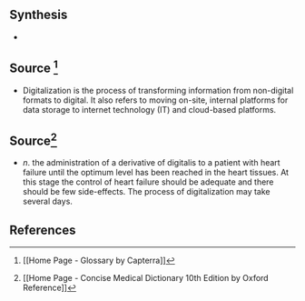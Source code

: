 ## Synthesis
- 
## Source [^1]
- Digitalization is the process of transforming information from non-digital formats to digital. It also refers to moving on-site, internal platforms for data storage to internet technology (IT) and cloud-based platforms.
## Source[^2]
- $n$. the administration of a derivative of digitalis to a patient with heart failure until the optimum level has been reached in the heart tissues. At this stage the control of heart failure should be adequate and there should be few side-effects. The process of digitalization may take several days.
## References

[^1]: [[Home Page - Glossary by Capterra]]
[^2]: [[Home Page - Concise Medical Dictionary 10th Edition by Oxford Reference]]
